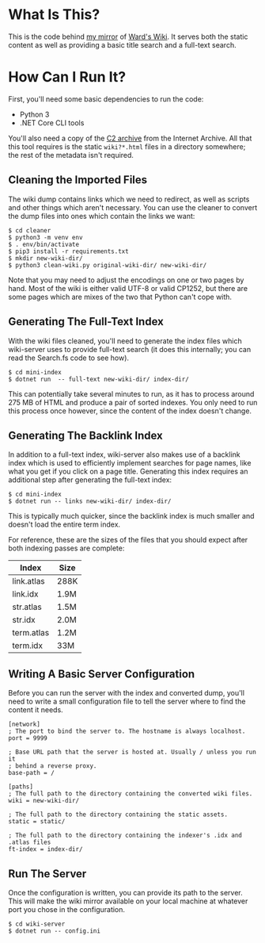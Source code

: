 # What Is This?

This is the code behind [my mirror](https://kidneybone.com/c2/) of 
[Ward's Wiki](http://wiki.c2.com). It serves both the static content as well 
as providing a basic title search and a full-text search.

# How Can I Run It?

First, you'll need some basic dependencies to run the code:

- Python 3
- .NET Core CLI tools

You'll also need a copy of the [C2 archive](https://archive.org/details/c2.com-wiki_201501) 
from the Internet Archive. All that this tool requires is the static `wiki?*.html` files
in a directory somewhere; the rest of the metadata isn't required.

## Cleaning the Imported Files

The wiki dump contains links which we need to redirect, as well as scripts and
other things which aren't necessary. You can use the cleaner to convert the
dump files into ones which contain the links we want:

```
$ cd cleaner
$ python3 -m venv env
$ . env/bin/activate
$ pip3 install -r requirements.txt
$ mkdir new-wiki-dir/
$ python3 clean-wiki.py original-wiki-dir/ new-wiki-dir/
```

Note that you may need to adjust the encodings on one or two pages by hand.
Most of the wiki is either valid UTF-8 or valid CP1252, but there are some
pages which are mixes of the two that Python can't cope with.

## Generating The Full-Text Index

With the wiki files cleaned, you'll need to generate the index files which
wiki-server uses to provide full-text search (it does this internally; you
can read the Search.fs code to see how).

```
$ cd mini-index
$ dotnet run  -- full-text new-wiki-dir/ index-dir/
```

This can potentially take several minutes to run, as it has to process around
275 MB of HTML and produce a pair of sorted indexes. You only need to run this
process once however, since the content of the index doesn't change.

## Generating The Backlink Index

In addition to a full-text index, wiki-server also makes use of a backlink
index which is used to efficiently implement searches for page names, like
what you get if you click on a page title. Generating this index requires
an additional step after generating the full-text index:

```
$ cd mini-index
$ dotnet run -- links new-wiki-dir/ index-dir/
```

This is typically much quicker, since the backlink index is much smaller
and doesn't load the entire term index. 

For reference, these are the sizes of the files that you should expect
after both indexing passes are complete:

| Index      | Size |
| -----      | ---- |
| link.atlas | 288K |
| link.idx   | 1.9M |
| str.atlas  | 1.5M |
| str.idx    | 2.0M |
| term.atlas | 1.2M |
| term.idx   | 33M  |

## Writing A Basic Server Configuration

Before you can run the server with the index and converted dump, you'll need to
write a small configuration file to tell the server where to find the content
it needs.

```
[network]
; The port to bind the server to. The hostname is always localhost.
port = 9999

; Base URL path that the server is hosted at. Usually / unless you run it 
; behind a reverse proxy.
base-path = /

[paths]
; The full path to the directory containing the converted wiki files.
wiki = new-wiki-dir/

; The full path to the directory containing the static assets.
static = static/

; The full path to the directory containing the indexer's .idx and .atlas files
ft-index = index-dir/
```

## Run The Server

Once the configuration is written, you can provide its path to the server. This
will make the wiki mirror available on your local machine at whatever port you
chose in the configuration.

```
$ cd wiki-server
$ dotnet run -- config.ini
```
